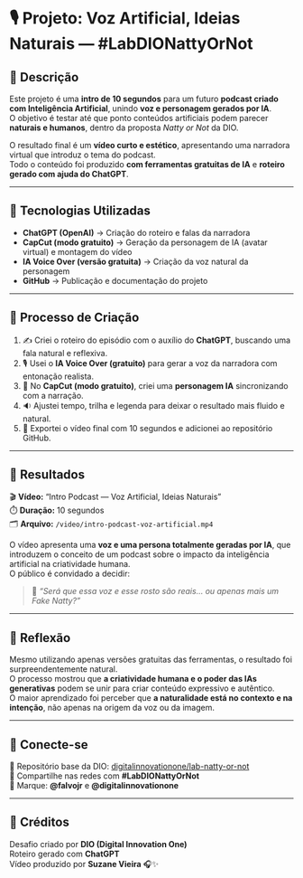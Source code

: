 # 🎙️ Projeto: Voz Artificial, Ideias Naturais — #LabDIONattyOrNot

## 📒 Descrição
Este projeto é uma **intro de 10 segundos** para um futuro **podcast criado com Inteligência Artificial**, unindo **voz e personagem gerados por IA**.  
O objetivo é testar até que ponto conteúdos artificiais podem parecer **naturais e humanos**, dentro da proposta *Natty or Not* da DIO.  

O resultado final é um **vídeo curto e estético**, apresentando uma narradora virtual que introduz o tema do podcast.  
Todo o conteúdo foi produzido **com ferramentas gratuitas de IA** e **roteiro gerado com ajuda do ChatGPT**.

---

## 🤖 Tecnologias Utilizadas
- **ChatGPT (OpenAI)** → Criação do roteiro e falas da narradora  
- **CapCut (modo gratuito)** → Geração da personagem de IA (avatar virtual) e montagem do vídeo  
- **IA Voice Over (versão gratuita)** → Criação da voz natural da personagem  
- **GitHub** → Publicação e documentação do projeto  

---

## 🧩 Processo de Criação
1. ✍️ Criei o roteiro do episódio com o auxílio do **ChatGPT**, buscando uma fala natural e reflexiva.  
2. 🎙️ Usei o **IA Voice Over (gratuito)** para gerar a voz da narradora com entonação realista.  
3. 🎥 No **CapCut (modo gratuito)**, criei uma **personagem IA** sincronizando com a narração.  
4. 🔉 Ajustei tempo, trilha e legenda para deixar o resultado mais fluido e natural.  
5. 💾 Exportei o vídeo final com 10 segundos e adicionei ao repositório GitHub.

---

## 🚀 Resultados
🎬 **Vídeo:** “Intro Podcast — Voz Artificial, Ideias Naturais”  
⏱️ **Duração:** 10 segundos  
🗂️ **Arquivo:** `/video/intro-podcast-voz-artificial.mp4`  

O vídeo apresenta uma **voz e uma persona totalmente geradas por IA**, que introduzem o conceito de um podcast sobre o impacto da inteligência artificial na criatividade humana.  
O público é convidado a decidir:  
> 🤔 *“Será que essa voz e esse rosto são reais… ou apenas mais um Fake Natty?”*

---

## 💭 Reflexão
Mesmo utilizando apenas versões gratuitas das ferramentas, o resultado foi surpreendentemente natural.  
O processo mostrou que **a criatividade humana e o poder das IAs generativas** podem se unir para criar conteúdo expressivo e autêntico.  
O maior aprendizado foi perceber que **a naturalidade está no contexto e na intenção**, não apenas na origem da voz ou da imagem.

---

## 🔗 Conecte-se
📎 Repositório base da DIO: [digitalinnovationone/lab-natty-or-not](https://github.com/digitalinnovationone/lab-natty-or-not)  
📲 Compartilhe nas redes com **#LabDIONattyOrNot**  
👤 Marque: **@falvojr** e **@digitalinnovationone**

---

## 🧠 Créditos
Desafio criado por **DIO (Digital Innovation One)**  
Roteiro gerado com **ChatGPT**  
Vídeo produzido por **Suzane Vieira** 🎧✨
